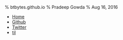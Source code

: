 % btbytes.github.io
% Pradeep Gowda
% Aug 16, 2016

* [Home](https://www.btbytes.com/)
* [Github](https://github.com/btbytes)
* [Twitter](https://twitter.com/btbytes)
* [til](/til/)
